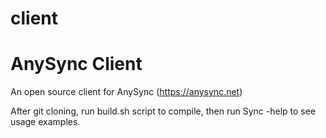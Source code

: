 # client
# AnySync Client 

An open source client for AnySync (https://anysync.net)

After git cloning, run build.sh script to compile, then run
    Sync -help 
to see usage examples.    


